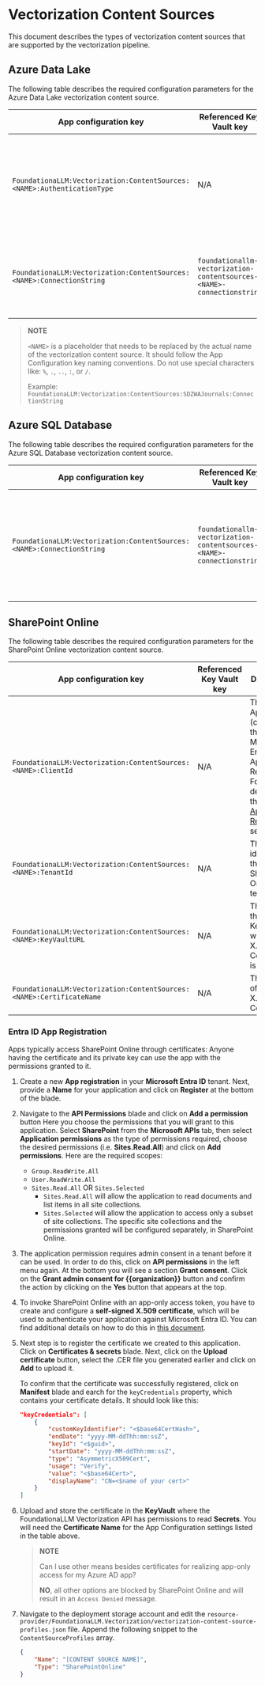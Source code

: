 # Vectorization Content Sources

This document describes the types of vectorization content sources that are supported by the vectorization pipeline.

## Azure Data Lake

The following table describes the required configuration parameters for the Azure Data Lake vectorization content source.

App configuration key | Referenced Key Vault key | Description
--- | --- | ---
`FoundationaLLM:Vectorization:ContentSources:<NAME>:AuthenticationType` | N/A | The authentication type used to connect to the underlying storage. Can be one of `AzureIdentity`, `AccountKey`, or `ConnectionString`.
`FoundationaLLM:Vectorization:ContentSources:<NAME>:ConnectionString` | `foundationallm-vectorization-contentsources-<NAME>-connectionstring` | The connection string to the Azure Storage account used for the the Azure Data Lake vectorization content source.

>**NOTE**
>
> `<NAME>` is a placeholder that needs to be replaced by the actual name of the vectorization content source. It should follow the App Configuration key naming conventions. Do not use special characters like: `%`, `.`, `..`, `:`, or `/`.
> 
> Example: `FoundationaLLM:Vectorization:ContentSources:SDZWAJournals:ConnectionString`

## Azure SQL Database

The following table describes the required configuration parameters for the Azure SQL Database vectorization content source.

App configuration key | Referenced Key Vault key | Description
--- | --- | ---
`FoundationaLLM:Vectorization:ContentSources:<NAME>:ConnectionString` | `foundationallm-vectorization-contentsources-<NAME>-connectionstring` | The connection string to the Azure SQL database used for the Azure SQL Database vectorization content source.

## SharePoint Online

The following table describes the required configuration parameters for the SharePoint Online vectorization content source.

App configuration key | Referenced Key Vault key | Description
--- | --- | ---
`FoundationaLLM:Vectorization:ContentSources:<NAME>:ClientId` | N/A | The Application (client) Id of the Microsoft Entra ID App Registration. For more details, see the [Entra ID App Registration](#entra-id-app-registration) section.
`FoundationaLLM:Vectorization:ContentSources:<NAME>:TenantId` | N/A | The unique identifier of the SharePoint Online tenant.
`FoundationaLLM:Vectorization:ContentSources:<NAME>:KeyVaultURL` | N/A | The URL of the KeyVault where the X.509 Certificate is stored.
`FoundationaLLM:Vectorization:ContentSources:<NAME>:CertificateName` | N/A | The name of the X.509 Certificate.

### Entra ID App Registration

Apps typically access SharePoint Online through certificates: Anyone having the certificate and its private key can use the app with the permissions granted to it.

1. Create a new **App registration** in your **Microsoft Entra ID** tenant. Next, provide a **Name** for your application and click on **Register** at the bottom of the blade.

2. Navigate to the **API Permissions** blade and click on **Add a permission** button Here you choose the permissions that you will grant to this application. Select **SharePoint** from the **Microsoft APIs** tab, then select **Application permissions** as the type of permissions required, choose the desired permissions (i.e. **Sites.Read.All**) and click on **Add permissions**. Here are the required scopes:

    - `Group.ReadWrite.All`
    - `User.ReadWrite.All`
    - `Sites.Read.All` OR `Sites.Selected`
      - `Sites.Read.All` will allow the application to read documents and list items in all site collections.
      - `Sites.Selected` will allow the application to access only a subset of site collections. The specific site collections and the permissions granted will be configured separately, in SharePoint Online.

3. The application permission requires admin consent in a tenant before it can be used. In order to do this, click on **API permissions** in the left menu again. At the bottom you will see a section **Grant consent**. Click on the **Grant admin consent for {{organization}}** button and confirm the action by clicking on the **Yes** button that appears at the top.

4. To invoke SharePoint Online with an app-only access token, you have to create and configure a **self-signed X.509 certificate**, which will be used to authenticate your application against Microsoft Entra ID. You can find additional details on how to do this in [this document](https://learn.microsoft.com/en-us/sharepoint/dev/solution-guidance/security-apponly-azuread#setting-up-an-azure-ad-app-for-app-only-access).

5. Next step is to register the certificate we created to this application. Click on **Certificates & secrets** blade. Next, click on the **Upload certificate** button, select the .CER file you generated earlier and click on **Add** to upload it. 

    To confirm that the certificate was successfully registered, click on **Manifest** blade and earch for the `keyCredentials` property, which contains your certificate details. It should look like this:
    ```json
    "keyCredentials": [
        {
            "customKeyIdentifier": "<$base64CertHash>",
            "endDate": "yyyy-MM-ddThh:mm:ssZ",
            "keyId": "<$guid>",
            "startDate": "yyyy-MM-ddThh:mm:ssZ",
            "type": "AsymmetricX509Cert",
            "usage": "Verify",
            "value": "<$base64Cert>",
            "displayName": "CN=<$name of your cert>"
        }
    ]
    ```

6. Upload and store the certificate in the **KeyVault** where the FoundationaLLM Vectorization API has permissions to read **Secrets**. You will need the **Certificate Name** for the App Configuration settings listed in the table above.

    > **NOTE**
    >
    > Can I use other means besides certificates for realizing app-only access for my Azure AD app?
    >
    > **NO**, all other options are blocked by SharePoint Online and will result in an `Access Denied` message.

7. Navigate to the deployment storage account and edit the `resource-provider/FoundationaLLM.Vectorization/vectorization-content-source-profiles.json` file. Append the following snippet to the `ContentSourceProfiles` array.

    ```json
    {
        "Name": "[CONTENT SOURCE NAME]",
        "Type": "SharePointOnline"
    }
    ```